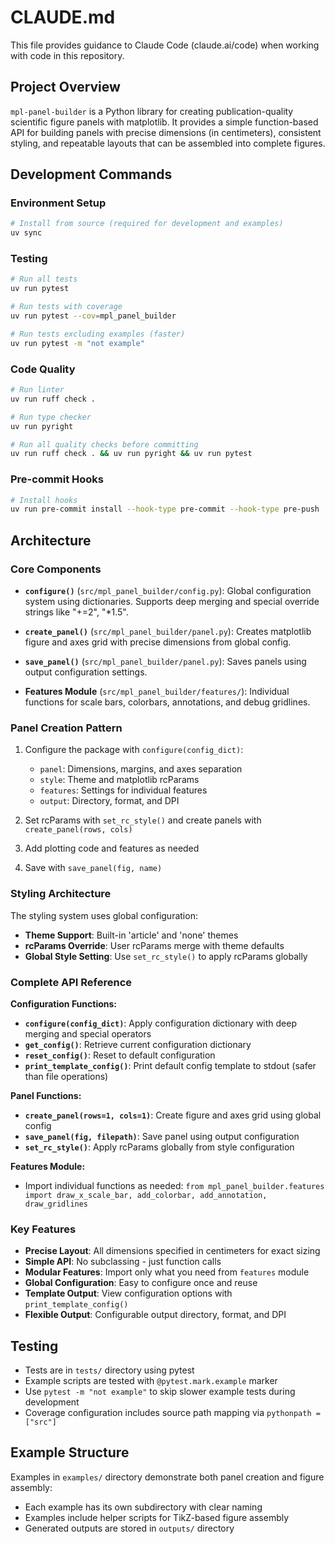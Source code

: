 # CLAUDE.md

This file provides guidance to Claude Code (claude.ai/code) when working with code in this repository.

## Project Overview

`mpl-panel-builder` is a Python library for creating publication-quality scientific figure panels with matplotlib. It provides a simple function-based API for building panels with precise dimensions (in centimeters), consistent styling, and repeatable layouts that can be assembled into complete figures.

## Development Commands

### Environment Setup
```bash
# Install from source (required for development and examples)
uv sync
```

### Testing
```bash
# Run all tests
uv run pytest

# Run tests with coverage
uv run pytest --cov=mpl_panel_builder

# Run tests excluding examples (faster)
uv run pytest -m "not example"
```

### Code Quality
```bash
# Run linter
uv run ruff check .

# Run type checker
uv run pyright

# Run all quality checks before committing
uv run ruff check . && uv run pyright && uv run pytest
```

### Pre-commit Hooks
```bash
# Install hooks
uv run pre-commit install --hook-type pre-commit --hook-type pre-push
```

## Architecture

### Core Components

- **`configure()`** (`src/mpl_panel_builder/config.py`): Global configuration system using dictionaries. Supports deep merging and special override strings like "+=2", "*1.5".

- **`create_panel()`** (`src/mpl_panel_builder/panel.py`): Creates matplotlib figure and axes grid with precise dimensions from global config.

- **`save_panel()`** (`src/mpl_panel_builder/panel.py`): Saves panels using output configuration settings.

- **Features Module** (`src/mpl_panel_builder/features/`): Individual functions for scale bars, colorbars, annotations, and debug gridlines.

### Panel Creation Pattern

1. Configure the package with `configure(config_dict)`:
   - `panel`: Dimensions, margins, and axes separation
   - `style`: Theme and matplotlib rcParams
   - `features`: Settings for individual features
   - `output`: Directory, format, and DPI

2. Set rcParams with `set_rc_style()` and create panels with `create_panel(rows, cols)`

3. Add plotting code and features as needed

4. Save with `save_panel(fig, name)`

### Styling Architecture

The styling system uses global configuration:

- **Theme Support**: Built-in 'article' and 'none' themes
- **rcParams Override**: User rcParams merge with theme defaults
- **Global Style Setting**: Use `set_rc_style()` to apply rcParams globally

### Complete API Reference

**Configuration Functions:**
- **`configure(config_dict)`**: Apply configuration dictionary with deep merging and special operators
- **`get_config()`**: Retrieve current configuration dictionary
- **`reset_config()`**: Reset to default configuration
- **`print_template_config()`**: Print default config template to stdout (safer than file operations)

**Panel Functions:**
- **`create_panel(rows=1, cols=1)`**: Create figure and axes grid using global config
- **`save_panel(fig, filepath)`**: Save panel using output configuration
- **`set_rc_style()`**: Apply rcParams globally from style configuration

**Features Module:**
- Import individual functions as needed: `from mpl_panel_builder.features import draw_x_scale_bar, add_colorbar, add_annotation, draw_gridlines`

### Key Features

- **Precise Layout**: All dimensions specified in centimeters for exact sizing
- **Simple API**: No subclassing - just function calls
- **Modular Features**: Import only what you need from `features` module
- **Global Configuration**: Easy to configure once and reuse
- **Template Output**: View configuration options with `print_template_config()`
- **Flexible Output**: Configurable output directory, format, and DPI

## Testing

- Tests are in `tests/` directory using pytest
- Example scripts are tested with `@pytest.mark.example` marker
- Use `pytest -m "not example"` to skip slower example tests during development
- Coverage configuration includes source path mapping via `pythonpath = ["src"]`

## Example Structure

Examples in `examples/` directory demonstrate both panel creation and figure assembly:
- Each example has its own subdirectory with clear naming
- Examples include helper scripts for TikZ-based figure assembly
- Generated outputs are stored in `outputs/` directory
